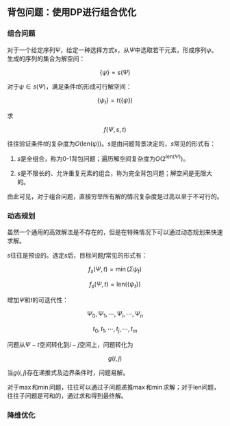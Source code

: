 ## 背包问题：使用DP进行组合优化

### 组合问题

对于一个给定序列$\Psi$，给定一种选择方式$s$，从$\Psi$中选取若干元素，形成序列$\psi$。生成的序列的集合为解空间：

$$\{\psi\} = s(\Psi)$$


对于$\psi \in s(\Psi)$，满足条件$t$的形成可行解空间：

$$\{\psi_{t}\} = t(\{\psi\})$$

求

$$f(\Psi, s, t)$$

往往验证条件$t$的复杂度为$O(\text{len}(\psi))$。$s$是由问题背景决定的，$s$常见的形式有：

1. $s$是全组合，称为0-1背包问题；遍历解空间复杂度为$O(2^{\text{len}(\Psi)})$。

2. $s$是不限长的、允许重复元素的组合，称为完全背包问题；解空间是无限大的。

由此可见，对于组合问题，直接穷举所有解的情况复杂度是过高以至于不可行的。


### 动态规划

虽然一个通用的高效解法是不存在的，但是在特殊情况下可以通过动态规划来快速求解。

$s$往往是预设的。选定$s$后，目标问题$f$常见的形式有：

$$f_s(\Psi, t) = \min(\Sigma\psi_t)$$

$$f_s(\Psi, t) = \text{len}(\{\psi_{t}\})$$

增加$\Psi$和$t$的可迭代性：

$$\Psi_0, \Psi_1, \cdots, \Psi_i, \cdots, \Psi_n$$

$$t_0, t_1, \cdots, t_j, \cdots, t_m$$

问题从$\Psi-t$空间转化到$i-j$空间上，问题转化为

$$g(i, j)$$

当$g(i, j)$存在递推式及边界条件时，问题易解。

对于$\max$和$\min$问题，往往可以通过子问题递推$\max$和$\min$求解；对于$\text{len}$问题，往往子问题是可和的，通过求和得到最终解。

### 降维优化
